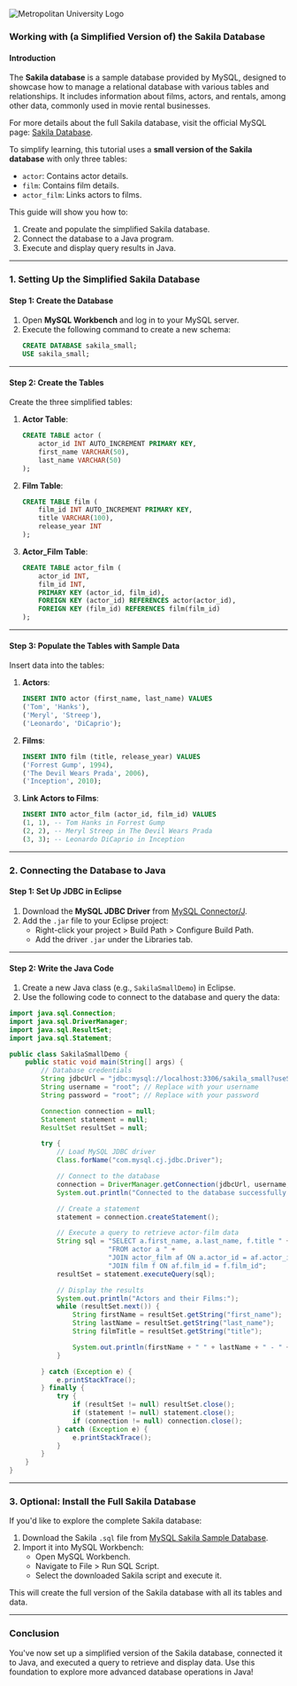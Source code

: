 ![Metropolitan University Logo](https://umt.edu.al/wp-content/uploads/2022/10/Metropolitani-e1716457962400-300x88.jpg)  

### Working with (a Simplified Version of) the Sakila Database 

#### **Introduction**  

The **Sakila database** is a sample database provided by MySQL, designed to showcase how to manage a relational database with various tables and relationships. It includes information about films, actors, and rentals, among other data, commonly used in movie rental businesses.  

For more details about the full Sakila database, visit the official MySQL page: [Sakila Database](https://dev.mysql.com/doc/sakila/en/).  

To simplify learning, this tutorial uses a **small version of the Sakila database** with only three tables:  
- `actor`: Contains actor details.  
- `film`: Contains film details.  
- `actor_film`: Links actors to films.  

This guide will show you how to:  
1. Create and populate the simplified Sakila database.  
2. Connect the database to a Java program.  
3. Execute and display query results in Java.  

---

### **1. Setting Up the Simplified Sakila Database**  

#### **Step 1: Create the Database**  
1. Open **MySQL Workbench** and log in to your MySQL server.  
2. Execute the following command to create a new schema:  
   ```sql
   CREATE DATABASE sakila_small;
   USE sakila_small;
   ```

---

#### **Step 2: Create the Tables**  
Create the three simplified tables:  

1. **Actor Table**:  
   ```sql
   CREATE TABLE actor (
       actor_id INT AUTO_INCREMENT PRIMARY KEY,
       first_name VARCHAR(50),
       last_name VARCHAR(50)
   );
   ```

2. **Film Table**:  
   ```sql
   CREATE TABLE film (
       film_id INT AUTO_INCREMENT PRIMARY KEY,
       title VARCHAR(100),
       release_year INT
   );
   ```

3. **Actor_Film Table**:  
   ```sql
   CREATE TABLE actor_film (
       actor_id INT,
       film_id INT,
       PRIMARY KEY (actor_id, film_id),
       FOREIGN KEY (actor_id) REFERENCES actor(actor_id),
       FOREIGN KEY (film_id) REFERENCES film(film_id)
   );
   ```

---

#### **Step 3: Populate the Tables with Sample Data**  

Insert data into the tables:  

1. **Actors**:  
   ```sql
   INSERT INTO actor (first_name, last_name) VALUES
   ('Tom', 'Hanks'),
   ('Meryl', 'Streep'),
   ('Leonardo', 'DiCaprio');
   ```

2. **Films**:  
   ```sql
   INSERT INTO film (title, release_year) VALUES
   ('Forrest Gump', 1994),
   ('The Devil Wears Prada', 2006),
   ('Inception', 2010);
   ```

3. **Link Actors to Films**:  
   ```sql
   INSERT INTO actor_film (actor_id, film_id) VALUES
   (1, 1), -- Tom Hanks in Forrest Gump
   (2, 2), -- Meryl Streep in The Devil Wears Prada
   (3, 3); -- Leonardo DiCaprio in Inception
   ```

---

### **2. Connecting the Database to Java**  

#### **Step 1: Set Up JDBC in Eclipse**  
1. Download the **MySQL JDBC Driver** from [MySQL Connector/J](https://dev.mysql.com/downloads/connector/j/).  
2. Add the `.jar` file to your Eclipse project:  
   - Right-click your project > Build Path > Configure Build Path.  
   - Add the driver `.jar` under the Libraries tab.  

---

#### **Step 2: Write the Java Code**  

1. Create a new Java class (e.g., `SakilaSmallDemo`) in Eclipse.  
2. Use the following code to connect to the database and query the data:  

```java
import java.sql.Connection;
import java.sql.DriverManager;
import java.sql.ResultSet;
import java.sql.Statement;

public class SakilaSmallDemo {
    public static void main(String[] args) {
        // Database credentials
        String jdbcUrl = "jdbc:mysql://localhost:3306/sakila_small?useSSL=false&serverTimezone=UTC";
        String username = "root"; // Replace with your username
        String password = "root"; // Replace with your password

        Connection connection = null;
        Statement statement = null;
        ResultSet resultSet = null;

        try {
            // Load MySQL JDBC driver
            Class.forName("com.mysql.cj.jdbc.Driver");

            // Connect to the database
            connection = DriverManager.getConnection(jdbcUrl, username, password);
            System.out.println("Connected to the database successfully!");

            // Create a statement
            statement = connection.createStatement();

            // Execute a query to retrieve actor-film data
            String sql = "SELECT a.first_name, a.last_name, f.title " +
                         "FROM actor a " +
                         "JOIN actor_film af ON a.actor_id = af.actor_id " +
                         "JOIN film f ON af.film_id = f.film_id";
            resultSet = statement.executeQuery(sql);

            // Display the results
            System.out.println("Actors and their Films:");
            while (resultSet.next()) {
                String firstName = resultSet.getString("first_name");
                String lastName = resultSet.getString("last_name");
                String filmTitle = resultSet.getString("title");

                System.out.println(firstName + " " + lastName + " - " + filmTitle);
            }

        } catch (Exception e) {
            e.printStackTrace();
        } finally {
            try {
                if (resultSet != null) resultSet.close();
                if (statement != null) statement.close();
                if (connection != null) connection.close();
            } catch (Exception e) {
                e.printStackTrace();
            }
        }
    }
}
```

---

### **3. Optional: Install the Full Sakila Database**  

If you'd like to explore the complete Sakila database:  
1. Download the Sakila `.sql` file from [MySQL Sakila Sample Database](https://dev.mysql.com/doc/sakila/en/sakila-installation.html).  
2. Import it into MySQL Workbench:  
   - Open MySQL Workbench.  
   - Navigate to File > Run SQL Script.  
   - Select the downloaded Sakila script and execute it.  

This will create the full version of the Sakila database with all its tables and data.  

---

### **Conclusion**  

You've now set up a simplified version of the Sakila database, connected it to Java, and executed a query to retrieve and display data. Use this foundation to explore more advanced database operations in Java!  